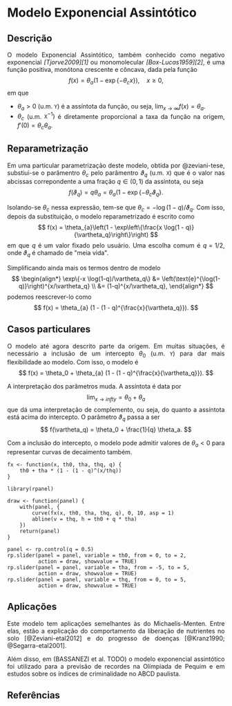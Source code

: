 # Modelo Exponencial Assintótico

<div style="text-align: justify">

## Descrição

O modelo Exponencial Assintótico, também conhecido como negativo exponencial
 <cite>[Tjorve2009][1]</cite> ou monomolecular <cite>[Box-Lucas1959][2]</cite>,
é uma função positiva, monótona crescente e côncava, dada pela função
$$
  f(x) = \theta_{a}(1 - \exp\{-\theta_{c}x\}), \quad x \geq 0,
$$
em que

  * $\theta_{a} > 0$ (u.m. $\texttt{Y}$) é a assíntota da função, ou
    seja, $\lim_{x \to \infty} f(x) = \theta_a$.
  * $\theta_{c}$ (u.m. $\texttt{X}^{-1})$ é diretamente proporcional a
    taxa da função na origem, $f'(0) = \theta_c \theta_a$.

## Reparametrização

Em uma particular parametrização deste modelo, obtida por @zeviani-tese,
substiui-se o parâmentro $\theta_c$ pelo parâmentro $\vartheta_q$
(u.m. $\texttt{X}$) que é o valor nas abcissas correpondente a uma
fração $q \in (0, 1)$ da assíntota, ou seja
$$
  f(\vartheta_q) = q \theta_a =
    \theta_a (1 - \exp\{-\theta_c \vartheta_q\}.
$$

Isolando-se $\theta_c$ nessa expressão, tem-se que $\theta_c =
-\log(1-q)/\vartheta_q$. Com isso, depois da substituição, o modelo
reparametrizado é escrito como
$$
  f(x) = \theta_{a}\left(1 - \exp\left\{\frac{x
    \log(1 - q)}{\vartheta_q}\right\}\right)
$$
em que $q$ é um valor fixado pelo usuário. Uma escolha comum é $q =
1/2$, onde $\vartheta_q$ é chamado de "meia vida".

Simplificando ainda mais os termos dentro de modelo
$$
\begin{align*}
\exp\{-x \log(1-q)/\vartheta_q\} &=
  \left(\text{e}^{\log(1-q)}\right)^{x/\vartheta_q} \\
 &= (1-q)^{x/\vartheta_q},
\end{align*}
$$
podemos reescrever-lo como
$$
  f(x) = \theta_{a} (1 - (1 - q)^{\frac{x}{\vartheta_q}}).
$$

## Casos particulares

O modelo até agora descrito parte da origem. Em muitas situações, é
necessário a inclusão de um intercepto $\theta_0$ (u.m. $\texttt{Y}$)
para dar mais flexibilidade ao modelo. Com isso, o modelo é
$$
  f(x) = \theta_0 + \theta_{a} (1 - (1 - q)^{\frac{x}{\vartheta_q}}).
$$

A interpretação dos parâmetros muda. A assíntota é data por
$$
  \lim_{x \to infty} = \theta_0 + \theta_a
$$
que dá uma interpretação de complemento, ou seja, do quanto a assíntota
está acima do intercepto. O parâmetro $\vartheta_q$ passa a ser
$$
  f(\vartheta_q) = \theta_0 + \frac{1}{q} \theta_a.
$$

Com a inclusão do intercepto, o modelo pode admitir valores de $\theta_a
< 0$ para representar curvas de decaimento também.

```{r, include = FALSE, eval = FALSE}
fx <- function(x, th0, tha, thq, q) {
    th0 + tha * (1 - (1 - q)^(x/thq))
}

library(rpanel)

draw <- function(panel) {
    with(panel, {
        curve(fx(x, th0, tha, thq, q), 0, 10, asp = 1)
        abline(v = thq, h = th0 + q * tha)
    })
    return(panel)
}

panel <- rp.control(q = 0.5)
rp.slider(panel = panel, variable = th0, from = 0, to = 2,
          action = draw, showvalue = TRUE)
rp.slider(panel = panel, variable = tha, from = -5, to = 5,
          action = draw, showvalue = TRUE)
rp.slider(panel = panel, variable = thq, from = 0, to = 5,
          action = draw, showvalue = TRUE)
```

## Aplicações

Este modelo tem aplicações semelhantes às do Michaelis-Menten. Entre
elas, estão a explicação do comportamento da liberação de nutrientes no
solo [@Zeviani-etal2012] e do progresso de doenças
[@Kranz1990; @Segarra-etal2001].

Além disso, em (BASSANEZI et al. TODO) o modelo exponencial assintótico
foi utilizado para a previsão de recordes na Olímpiada de Pequim e em
estudos sobre os índices de criminalidade no ABCD paulista.

## Referências

</div>
